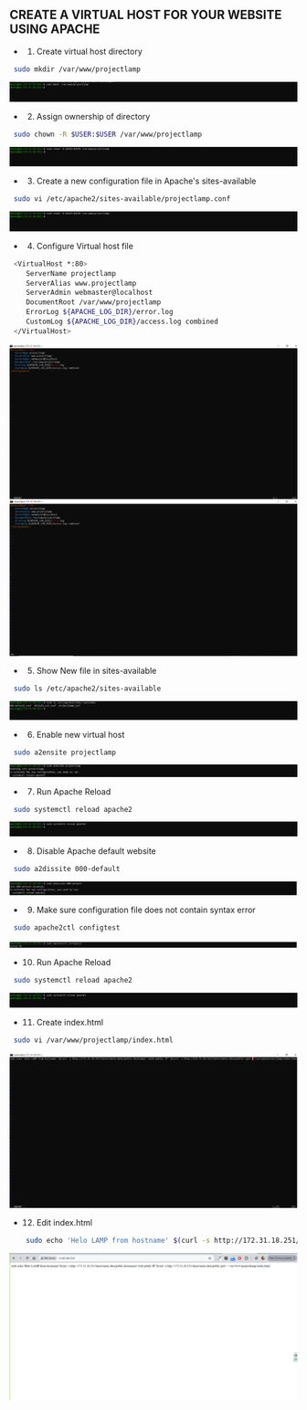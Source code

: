## CREATE A VIRTUAL HOST FOR YOUR WEBSITE USING APACHE

* 1. Create virtual host directory

```bash
 sudo mkdir /var/www/projectlamp
```

<img src="../images/virtualhost-directory.PNG" alt="Virtual Host Directory">

* 2. Assign ownership of directory

```bash
 sudo chown -R $USER:$USER /var/www/projectlamp
```

<img src="../images/directory-ownership.PNG" alt="Directory Ownership">


* 3. Create a new configuration file in Apache's sites-available

```bash
 sudo vi /etc/apache2/sites-available/projectlamp.conf
```

<img src="../images/directory-ownership.PNG" alt="Directory Ownership">

* 4. Configure Virtual host file 

```bash
 <VirtualHost *:80>
    ServerName projectlamp
    ServerAlias www.projectlamp
    ServerAdmin webmaster@localhost
    DocumentRoot /var/www/projectlamp
    ErrorLog ${APACHE_LOG_DIR}/error.log
    CustomLog ${APACHE_LOG_DIR}/access.log combined
 </VirtualHost>
```

<img src="../images/insert-virtualhost.PNG" alt="Insert">
<img src="../images/write-quit-virtualhost.PNG" alt="Insert">

* 5. Show New file in sites-available

```bash
 sudo ls /etc/apache2/sites-available
```

<img src="../images/new-config-availablesites.PNG" alt="Directory Ownership">

* 6. Enable new virtual host

```bash
 sudo a2ensite projectlamp
```

<img src="../images/enable-virtualsite.PNG" alt="Enable Virtual Host">

* 7. Run Apache Reload

```bash
 sudo systemctl reload apache2
```

<img src="../images/reload-apache.PNG" alt="Reload Apache">


* 8. Disable Apache default website

```bash
 sudo a2dissite 000-default
```

<img src="../images/disable-default-website.PNG" alt="Default website">

* 9. Make sure configuration file does not contain syntax error 

```bash
 sudo apache2ctl configtest
```

<img src="../images/syntax-confirm.PNG" alt="Syntax confirm">

* 10. Run Apache Reload

```bash
 sudo systemctl reload apache2
```

<img src="../images/reload-apache.PNG" alt="Reload Apache">



* 11. Create index.html

```bash
 sudo vi /var/www/projectlamp/index.html
```

<img src="../images/insert-index-file.PNG" alt="index.html">


* 12. Edit index.html

```bash
    sudo echo 'Helo LAMP from hostname' $(curl -s http://172.31.18.251/latest/meta-data/public-hostname) 'with public IP' $(curl -s http://172.31.18.251/latest/meta-data/public-ip4) > /var/www/projectlamp/index.html
```

<img src="../images/index-file-html.PNG" alt="Insert index.html">
